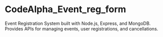 # CodeAlpha_Event_reg_form
Event Registration System built with Node.js, Express, and MongoDB. Provides APIs for managing events, user registrations, and cancellations.
